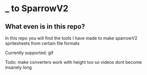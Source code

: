 # _ to SparrowV2

## What even is in this repo?

In this repo you will find the tools I have made to make sparrowV2 spritesheets from certain file formats

Currently supported: gif

Todo: make converters work with height too so videos dont become insanely long
